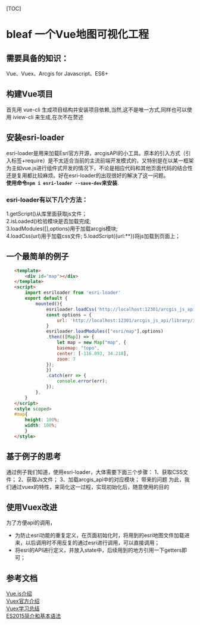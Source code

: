  [TOC] 
# bleaf 一个Vue地图可视化工程
## 需要具备的知识：
Vue、Vuex、Arcgis for Javascript、ES6+
## 构建Vue项目
首先用 vue-cli 生成项目结构并安装项目依赖,当然,这不是唯一方式,同样也可以使用 iview-cli 来生成,在次不在赘述
## 安装esri-loader
 esri-loader是用来加载Esri官方开源，arcgisAPI的小工具。原本的引入方式（引入标签+require）是不太适合当前的主流前端开发模式的，又特别是在以某一框架为主如vue.js进行组件式开发的情况下，不论是相应代码和其他页面代码的结合性还是复用都比较麻烦。好在esri-loader的出现很好的解决了这一问题。  
 **使用命令`npm i esri-loader --save-dev`来安装**.  
 ### esri-loader有以下几个方法：
 1.getScript()从库里面获取js文件；  
 2.isLoaded()检验模块是否加载完成;  
 3.loadModules([],options)用于加载arcgis模块;  
 4.loadCss(url)用于加载css文件; 
 5.loadScript({url:**})将js加载到页面上；
 ## 一个最简单的例子
 ``` html
    <template>
        <div id="map"></div>
    </template>
    <script>
        import esriloader from 'esri-loader'
        export default {
            mounted(){
                esriloader.loadCss('http://localhost:12301/arcgis_js_api/library/3.28/3.28/esri/css/esri.css');
                const options = {
                    url: 'http://localhost:12301/arcgis_js_api/library/3.28/3.28/init.js'
                }
                esriloader.loadModules(["esri/map"],options)
                .then(([Map]) => {
                    let map = new Map("map", {
                    basemap: "topo", 
                    center: [-116.093, 34.218],
                    zoom: 7
                });
                })
                .catch(err => {
                    console.error(err);
                });
            },
        }
    </script>
    <style scoped>
    #map{
        height: 100%;
        width: 100%;
        }
    </style>
 ```
 ## 基于例子的思考
 通过例子我们知道，使用esri-loader，大体需要下面三个步骤：
 1、获取CSS文件；
 2、获取Js文件；
 3、加载arcgis_api中的对应模块；
 带来的问题
 为此，我们通过vuex的特性，来简化这一过程，实现初始化后，随意使用的目的
 ## 使用Vuex改进
 为了方便api的调用，
 * 为防止esri功能的重复定义，在页面初始化时，将用到的esri地图文件加载进来，以后调用时不用反复的通过esri进行调用，可以直接调用；
 * 将esri的API进行定义，并放入state中，后续用到的地方引用一下getters即可；

 ## 参考文档
[Vue.js介绍](https://cn.vuejs.org/v2/guide/index.html)  
[Vuex官方介绍](https://vuex.vuejs.org/zh/)  
[Vuex学习总结](https://www.cnblogs.com/libin-1/p/6518902.html)  
[ES2015简介和基本语法](https://www.jianshu.com/p/220a54f7adce)